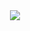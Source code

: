 <div align="center" dir="auto" <img style="max-width: 100%;" src="https://github-readme-stats.vercel.app/api/top-langs/?username=frknue&size_weight=0.5&count_weight=0.5&theme=radical" />
 <img style="max-width: 100%;" src="https://github-readme-stats.vercel.app/api/top-langs/?username=Love-Pengy&size_weight=0.5&count_weight=0.5&theme=radical" />
</div>
<!--
**frknue/frknue** is a ✨ _special_ ✨ repository because its `README.md` (this file) appears on your GitHub profile.

Here are some ideas to get you started:

- 🔭 I’m currently working on ...
- 🌱 I’m currently learning ...
- 👯 I’m looking to collaborate on ...
- 🤔 I’m looking for help with ...
- 💬 Ask me about ...
- 📫 How to reach me: ...
- 😄 Pronouns: ...
- ⚡ Fun fact: ...
-->
